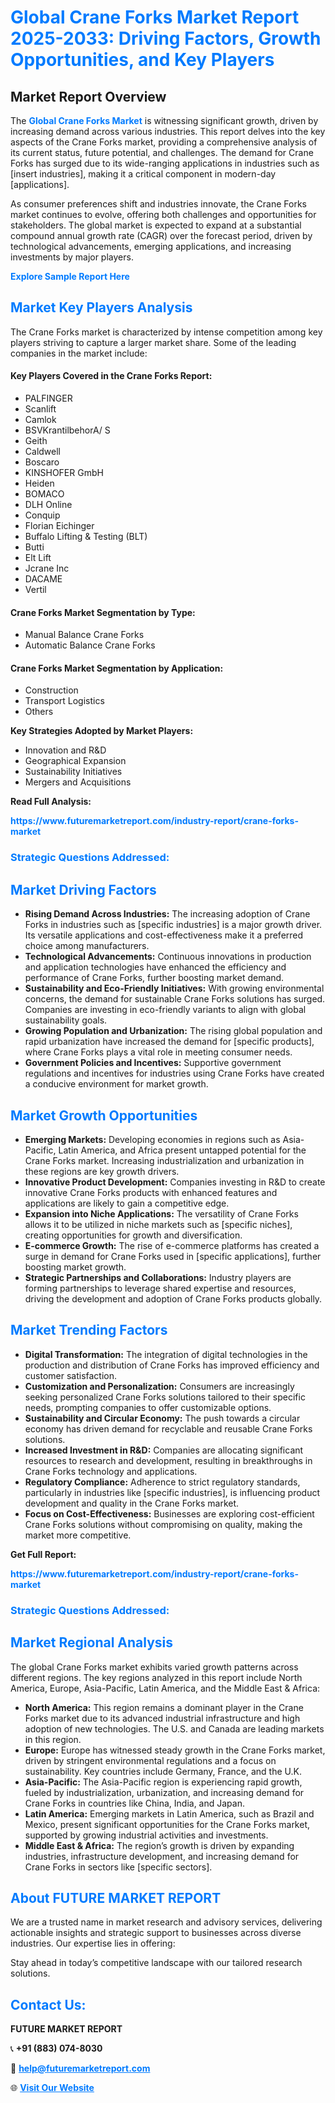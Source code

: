 <h1 style="color: #007BFF;">Global Crane Forks Market Report 2025-2033: Driving Factors, Growth Opportunities, and Key Players</h1>

<section id="overview">
<h2>Market Report Overview</h2>
<p>The <a href="https://www.futuremarketreport.com/industry-report/crane-forks-market" style="color: #007BFF; text-decoration: none;"><strong>Global Crane Forks Market</strong></a> is witnessing significant growth, driven by increasing demand across various industries. This report delves into the key aspects of the Crane Forks market, providing a comprehensive analysis of its current status, future potential, and challenges. The demand for Crane Forks has surged due to its wide-ranging applications in industries such as [insert industries], making it a critical component in modern-day [applications].</p>
<p>As consumer preferences shift and industries innovate, the Crane Forks market continues to evolve, offering both challenges and opportunities for stakeholders. The global market is expected to expand at a substantial compound annual growth rate (CAGR) over the forecast period, driven by technological advancements, emerging applications, and increasing investments by major players.</p>
</section>

<section id="overview">
<p><a href="https://www.futuremarketreport.com/request-sample/reportId=29148" style="color: #007BFF; text-decoration: none;"><strong>Explore Sample Report Here</strong></a></p>
</section>

<section id="key-players">
<h2 style="color: #007BFF;">Market Key Players Analysis</h2>
<p>The Crane Forks market is characterized by intense competition among key players striving to capture a larger market share. Some of the leading companies in the market include:</p>
<h4>Key Players Covered in the Crane Forks Report:</h4>
<ul><li>PALFINGER</li><li>Scanlift</li><li>Camlok</li><li>BSVKrantilbehorA/ S</li><li>Geith</li><li>Caldwell</li><li>Boscaro</li><li>KINSHOFER GmbH</li><li>Heiden</li><li>BOMACO</li><li>DLH Online</li><li>Conquip</li><li>Florian Eichinger</li><li>Buffalo Lifting &amp; Testing (BLT)</li><li>Butti</li><li>Elt Lift</li><li>Jcrane Inc</li><li>DACAME</li><li>Vertil</li></ul>
<h4>Crane Forks Market Segmentation by Type:</h4>
<ul><li>Manual Balance Crane Forks</li><li>Automatic Balance Crane Forks</li></ul>

<h4>Crane Forks Market Segmentation by Application:</h4>
<ul><li>Construction</li><li>Transport Logistics</li><li>Others</li></ul>
<p><strong>Key Strategies Adopted by Market Players:</strong></p>
<ul>
<li>Innovation and R&D</li>
<li>Geographical Expansion</li>
<li>Sustainability Initiatives</li>
<li>Mergers and Acquisitions</li>
</ul>
</section>

<section>
<p><strong>Read Full Analysis: </strong></p><a href="https://www.futuremarketreport.com/industry-report/crane-forks-market" style="color: #007BFF; text-decoration: none;"><strong>https://www.futuremarketreport.com/industry-report/crane-forks-market</strong></a>
<h3 style="color: #007BFF;">Strategic Questions Addressed:</h3>
</section>

<section id="driving-factors">
<h2 style="color: #007BFF;">Market Driving Factors</h2>
<ul>
<li><strong>Rising Demand Across Industries:</strong> The increasing adoption of Crane Forks in industries such as [specific industries] is a major growth driver. Its versatile applications and cost-effectiveness make it a preferred choice among manufacturers.</li>
<li><strong>Technological Advancements:</strong> Continuous innovations in production and application technologies have enhanced the efficiency and performance of Crane Forks, further boosting market demand.</li>
<li><strong>Sustainability and Eco-Friendly Initiatives:</strong> With growing environmental concerns, the demand for sustainable Crane Forks solutions has surged. Companies are investing in eco-friendly variants to align with global sustainability goals.</li>
<li><strong>Growing Population and Urbanization:</strong> The rising global population and rapid urbanization have increased the demand for [specific products], where Crane Forks plays a vital role in meeting consumer needs.</li>
<li><strong>Government Policies and Incentives:</strong> Supportive government regulations and incentives for industries using Crane Forks have created a conducive environment for market growth.</li>
</ul>
</section>

<section id="growth-opportunities">
<h2 style="color: #007BFF;">Market Growth Opportunities</h2>
<ul>
<li><strong>Emerging Markets:</strong> Developing economies in regions such as Asia-Pacific, Latin America, and Africa present untapped potential for the Crane Forks market. Increasing industrialization and urbanization in these regions are key growth drivers.</li>
<li><strong>Innovative Product Development:</strong> Companies investing in R&D to create innovative Crane Forks products with enhanced features and applications are likely to gain a competitive edge.</li>
<li><strong>Expansion into Niche Applications:</strong> The versatility of Crane Forks allows it to be utilized in niche markets such as [specific niches], creating opportunities for growth and diversification.</li>
<li><strong>E-commerce Growth:</strong> The rise of e-commerce platforms has created a surge in demand for Crane Forks used in [specific applications], further boosting market growth.</li>
<li><strong>Strategic Partnerships and Collaborations:</strong> Industry players are forming partnerships to leverage shared expertise and resources, driving the development and adoption of Crane Forks products globally.</li>
</ul>
</section>

<section id="trending-factors">
<h2 style="color: #007BFF;">Market Trending Factors</h2>
<ul>
<li><strong>Digital Transformation:</strong> The integration of digital technologies in the production and distribution of Crane Forks has improved efficiency and customer satisfaction.</li>
<li><strong>Customization and Personalization:</strong> Consumers are increasingly seeking personalized Crane Forks solutions tailored to their specific needs, prompting companies to offer customizable options.</li>
<li><strong>Sustainability and Circular Economy:</strong> The push towards a circular economy has driven demand for recyclable and reusable Crane Forks solutions.</li>
<li><strong>Increased Investment in R&D:</strong> Companies are allocating significant resources to research and development, resulting in breakthroughs in Crane Forks technology and applications.</li>
<li><strong>Regulatory Compliance:</strong> Adherence to strict regulatory standards, particularly in industries like [specific industries], is influencing product development and quality in the Crane Forks market.</li>
<li><strong>Focus on Cost-Effectiveness:</strong> Businesses are exploring cost-efficient Crane Forks solutions without compromising on quality, making the market more competitive.</li>
</ul>
</section>

<section>
<p><strong>Get Full Report: </strong></p><a href="https://www.futuremarketreport.com/industry-report/crane-forks-market" style="color: #007BFF; text-decoration: none;"><strong>https://www.futuremarketreport.com/industry-report/crane-forks-market</strong></a>
<h3 style="color: #007BFF;">Strategic Questions Addressed:</h3>
</section>


<section id="regional-analysis">
<h2 style="color: #007BFF;">Market Regional Analysis</h2>
<p>The global Crane Forks market exhibits varied growth patterns across different regions. The key regions analyzed in this report include North America, Europe, Asia-Pacific, Latin America, and the Middle East & Africa:</p>
<ul>
<li><strong>North America:</strong> This region remains a dominant player in the Crane Forks market due to its advanced industrial infrastructure and high adoption of new technologies. The U.S. and Canada are leading markets in this region.</li>
<li><strong>Europe:</strong> Europe has witnessed steady growth in the Crane Forks market, driven by stringent environmental regulations and a focus on sustainability. Key countries include Germany, France, and the U.K.</li>
<li><strong>Asia-Pacific:</strong> The Asia-Pacific region is experiencing rapid growth, fueled by industrialization, urbanization, and increasing demand for Crane Forks in countries like China, India, and Japan.</li>
<li><strong>Latin America:</strong> Emerging markets in Latin America, such as Brazil and Mexico, present significant opportunities for the Crane Forks market, supported by growing industrial activities and investments.</li>
<li><strong>Middle East & Africa:</strong> The region’s growth is driven by expanding industries, infrastructure development, and increasing demand for Crane Forks in sectors like [specific sectors].</li>
</ul>
</section>

<footer>
<h2 style="color: #007BFF;">About FUTURE MARKET REPORT</h2>
<p>We are a trusted name in market research and advisory services, delivering actionable insights and strategic support to businesses across diverse industries. Our expertise lies in offering:</p>

<p>Stay ahead in today’s competitive landscape with our tailored research solutions.</p>

<h2 style="color: #007BFF;">Contact Us:</h2>
<p><strong>FUTURE MARKET REPORT</strong></p>
<p>📞 <strong>+91 (883) 074-8030</strong></p>
<p>📧 <strong><a href="mailto:help@futuremarketreport.com" style="color: #007BFF;">help@futuremarketreport.com</a></strong></p>
<p>🌐 <strong><a href="https://www.futuremarketreport.com/" style="color: #007BFF;">Visit Our Website</a></strong></p>
</footer>